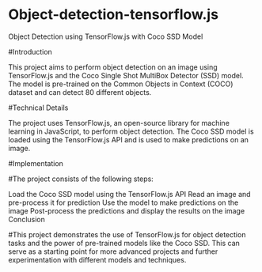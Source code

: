 # Object-detection-tensorflow.js

Object Detection using TensorFlow.js with Coco SSD Model

#Introduction

This project aims to perform object detection on an image using TensorFlow.js and the Coco Single Shot MultiBox Detector (SSD) model. The model is pre-trained on the Common Objects in Context (COCO) dataset and can detect 80 different objects.

#Technical Details

The project uses TensorFlow.js, an open-source library for machine learning in JavaScript, to perform object detection. The Coco SSD model is loaded using the TensorFlow.js API and is used to make predictions on an image.

#Implementation

#The project consists of the following steps:

Load the Coco SSD model using the TensorFlow.js API
Read an image and pre-process it for prediction
Use the model to make predictions on the image
Post-process the predictions and display the results on the image
Conclusion

#This project demonstrates the use of TensorFlow.js for object detection tasks and the power of pre-trained models like the Coco SSD. This can serve as a starting point for more advanced projects and further experimentation with different models and techniques.
